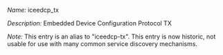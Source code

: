 _Name:_ iceedcp_tx

_Description:_ Embedded Device Configuration Protocol TX

_Note:_ This entry is an alias to "iceedcp-tx".
This entry is now historic, not usable for use with many
common service discovery mechanisms.

